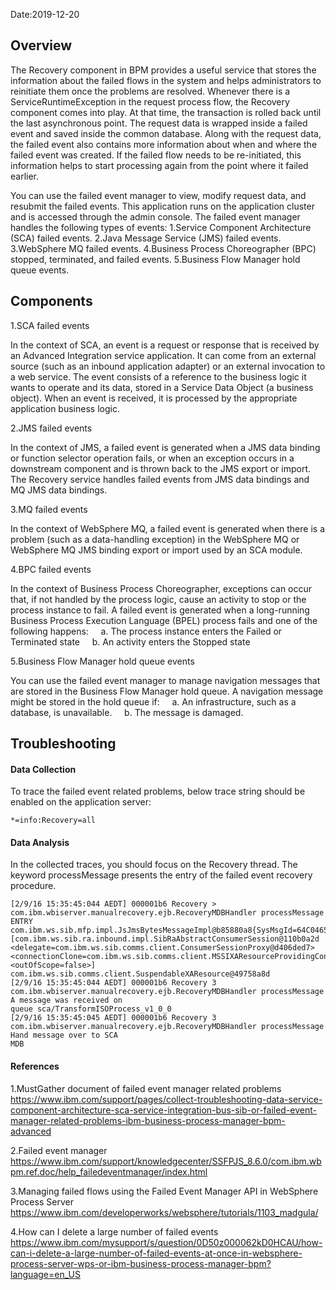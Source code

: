 Date:2019-12-20

## Overview

The Recovery component in BPM provides a useful service that stores the information about the failed flows in the system and helps administrators to reinitiate them once the problems are resolved. Whenever there is a ServiceRuntimeException in the request process flow, the Recovery component comes into play. At that time, the transaction is rolled back until the last asynchronous point. The request data is wrapped inside a failed event and saved inside the common database. Along with the request data, the failed event also contains more information about when and where the failed event was created. If the failed flow needs to be re-initiated, this information helps to start processing again from the point where it failed earlier.

You can use the failed event manager to view, modify request data, and resubmit the failed events. This application runs on the application cluster and is accessed through the admin console. The failed event manager handles the following types of events:
1.Service Component Architecture (SCA) failed events.
2.Java Message Service (JMS) failed events.
3.WebSphere MQ failed events.
4.Business Process Choreographer (BPC) stopped, terminated, and failed events.
5.Business Flow Manager hold queue events.

## Components

1.SCA failed events

In the context of SCA, an event is a request or response that is received by an Advanced Integration service application. It can come from an external source (such as an inbound application adapter) or an external invocation to a web service. The event consists of a reference to the business logic it wants to operate and its data, stored in a Service Data Object (a business object). When an event is received, it is processed by the appropriate application business logic.

2.JMS failed events

In the context of JMS, a failed event is generated when a JMS data binding or function selector operation fails, or when an exception occurs in a downstream component and is thrown back to the JMS export or import. The Recovery service handles failed events from JMS data bindings and MQ JMS data bindings.

<p>3.MQ failed events</p>

In the context of WebSphere MQ, a failed event is generated when there is a problem (such as a data-handling exception) in the WebSphere MQ or WebSphere MQ JMS binding export or import used by an SCA module.

4.BPC failed events

In the context of Business Process Choreographer, exceptions can occur that, if not handled by the process logic, cause an activity to stop or the process instance to fail. A failed event is generated when a long-running Business Process Execution Language (BPEL) process fails and one of the following happens:
&nbsp;&nbsp;&nbsp;&nbsp;a. The process instance enters the Failed or Terminated state
&nbsp;&nbsp;&nbsp;&nbsp;b. An activity enters the Stopped state

5.Business Flow Manager hold queue events

You can use the failed event manager to manage navigation messages that are stored in the Business Flow Manager hold queue. A navigation message might be stored in the hold queue if:
&nbsp;&nbsp;&nbsp;&nbsp;a. An infrastructure, such as a database, is unavailable.
&nbsp;&nbsp;&nbsp;&nbsp;b. The message is damaged.

## Troubleshooting

#### Data Collection

To trace the failed event related problems, below trace string should be enabled on the application server:

`*=info:Recovery=all`

#### Data Analysis

In the collected traces, you should focus on the Recovery thread. The keyword processMessage presents the entry of the failed event recovery procedure.
```
[2/9/16 15:35:45:044 AEDT] 000001b6 Recovery >
com.ibm.wbiserver.manualrecovery.ejb.RecoveryMDBHandler processMessage ENTRY
com.ibm.ws.sib.mfp.impl.JsJmsBytesMessageImpl@b85880a8{SysMsgId=64C046590A6FB531_103002204}
[com.ibm.ws.sib.ra.inbound.impl.SibRaAbstractConsumerSession@110b0a2d
<delegate=com.ibm.ws.sib.comms.client.ConsumerSessionProxy@d406ded7>
<connectionClone=com.ibm.ws.sib.comms.client.MSSIXAResourceProvidingConnectionProxy@713a13e3>
<outOfScope=false>] com.ibm.ws.sib.comms.client.SuspendableXAResource@49758a8d
[2/9/16 15:35:45:044 AEDT] 000001b6 Recovery 3
com.ibm.wbiserver.manualrecovery.ejb.RecoveryMDBHandler processMessage A message was received on
queue sca/TransformISOProcess_v1_0_0
[2/9/16 15:35:45:045 AEDT] 000001b6 Recovery 3
com.ibm.wbiserver.manualrecovery.ejb.RecoveryMDBHandler processMessage Hand message over to SCA
MDB
```

#### References

1.MustGather document of failed event manager related problems
https://www.ibm.com/support/pages/collect-troubleshooting-data-service-component-architecture-sca-service-integration-bus-sib-or-failed-event-manager-related-problems-ibm-business-process-manager-bpm-advanced

2.Failed event manager
https://www.ibm.com/support/knowledgecenter/SSFPJS_8.6.0/com.ibm.wbpm.ref.doc/help_failedeventmanager/index.html

3.Managing failed flows using the Failed Event Manager API in WebSphere Process Server
https://www.ibm.com/developerworks/websphere/tutorials/1103_madgula/

4.How can I delete a large number of failed events
https://www.ibm.com/mysupport/s/question/0D50z000062kD0HCAU/how-can-i-delete-a-large-number-of-failed-events-at-once-in-websphere-process-server-wps-or-ibm-business-process-manager-bpm?language=en_US
